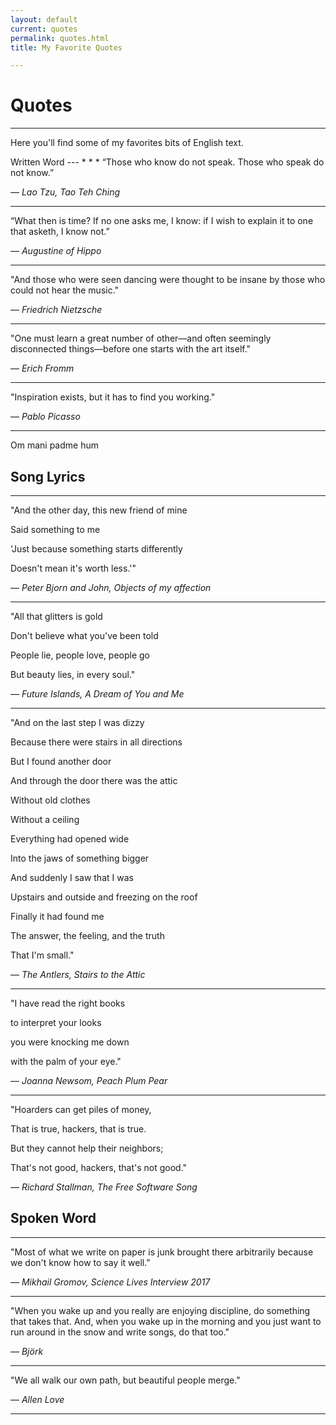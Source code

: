 ```yaml
---
layout: default
current: quotes
permalink: quotes.html
title: My Favorite Quotes

---
```


<div class="special jumbotron">
  <div class="container">
    <h1>Quotes</h1>
    <hr>
    <p>Here you'll find some of my favorites bits of English text.</p>

    
  </div>

<div class="container">

<div markdown="1">
Written Word
---
* * * 
“Those who know do not speak. Those who speak do not know.” 

― *Lao Tzu, Tao Teh Ching*
* * * 
“What then is time? If no one asks me, I know: if I wish to explain it to one that asketh, I know not.” 

― *Augustine of Hippo*
* * *
"And those who were seen dancing were thought to be insane by those who could not hear the music."

― *Friedrich Nietzsche*
* * *
"One must learn a great number of other—and often seemingly disconnected things—before one starts with the art itself."

― *Erich Fromm*
* * *
"Inspiration exists, but it has to find you working."

― *Pablo Picasso*
* * *
Om mani padme hum

Song Lyrics
---
* * *
"And the other day, this new friend of mine

Said something to me

'Just because something starts differently

Doesn't mean it's worth less.'"

― *Peter Bjorn and John, Objects of my affection*
* * *
"All that glitters is gold

Don't believe what you've been told

People lie, people love, people go

But beauty lies, in every soul."

― *Future Islands, A Dream of You and Me*
* * *
"And on the last step I was dizzy

Because there were stairs in all directions

But I found another door

And through the door there was the attic

Without old clothes

Without a ceiling

Everything had opened wide

Into the jaws of something bigger

And suddenly I saw that I was

Upstairs and outside and freezing on the roof

Finally it had found me

The answer, the feeling, and the truth

That I'm small."

― *The Antlers, Stairs to the Attic*
* * *
"I have read the right books 

to interpret your looks
 
you were knocking me down
 
with the palm of your eye."

― *Joanna Newsom, Peach Plum Pear*
* * *
"Hoarders can get piles of money,

That is true, hackers, that is true.

But they cannot help their neighbors;

That's not good, hackers, that's not good."

― *Richard Stallman, The Free Software Song*

Spoken Word
---
* * *
"Most of what we write on paper is junk brought there arbitrarily because we don't know how to say it well."

― *Mikhail Gromov, Science Lives Interview 2017*
* * *
"When you wake up and you really are enjoying discipline, do something that takes that. And, when you wake up in the morning and you just want to run around in the snow and write songs, do that too."

― *Björk*
* * *
"We all walk our own path, but beautiful people merge."

― *Allen Love*
* * *

</div>

</div>
</div>

